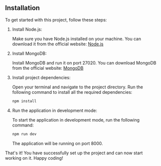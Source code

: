 
## Installation

To get started with this project, follow these steps:

1. Install Node.js: 

    Make sure you have Node.js installed on your machine. You can download it from the official website: [Node.js](https://nodejs.org/)

2. Install MongoDB:

    Install MongoDB and run it on port 27020. You can download MongoDB from the official website: [MongoDB](https://www.mongodb.com/)

3. Install project dependencies:

    Open your terminal and navigate to the project directory. Run the following command to install all the required dependencies:

    ```bash
    npm install
    ```

4. Run the application in development mode:

    To start the application in development mode, run the following command:

    ```bash
    npm run dev
    ```

    The application will be running on port 8000.

That's it! You have successfully set up the project and can now start working on it. Happy coding!
